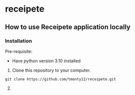 # receipete

## How to use Receipete application locally

### Installation

Pre-requisite:
- Have python version 3.10 installed

1. Clone this repository to your computer.

`git clone https://github.com/tmonty12/receipete.git` 

2. 
